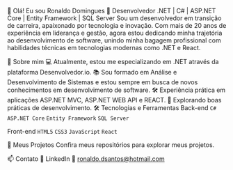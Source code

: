 👋 Olá! Eu sou Ronaldo Domingues
🌟 Desenvolvedor .NET | C# | ASP.NET Core | Entity Framework | SQL Server
Sou um desenvolvedor em transição de carreira, apaixonado por tecnologia e inovação. Com mais de 20 anos de experiência em liderança e gestão, agora estou dedicando minha trajetória ao desenvolvimento de software, unindo minha bagagem profissional com habilidades técnicas em tecnologias modernas como .NET e React.

🚀 Sobre mim
💻 Atualmente, estou me especializando em .NET através da plataforma Desenvolvedor.io.
📚 Sou formado em Análise e Desenvolvimento de Sistemas e estou sempre em busca de novos conhecimentos em desenvolvimento de software.
🛠️ Experiência prática em aplicações ASP.NET MVC, ASP.NET WEB API e REACT.
🌱 Explorando boas práticas de desenvolvimento.
🛠️ Tecnologias e Ferramentas
Back-end
`C#`
`ASP.NET Core`
`Entity Framework`
`SQL Server`

Front-end
`HTML5`
`CSS3`
`JavaScript`
`React`

📂 Meus Projetos
Confira meus repositórios para explorar meus projetos.

📫 Contato
💼 LinkedIn
📧 ronaldo.dsantos@hotmail.com
